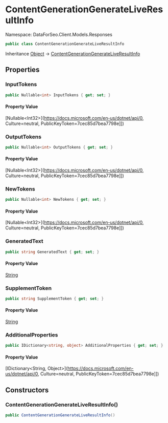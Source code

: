 # ContentGenerationGenerateLiveResultInfo

Namespace: DataForSeo.Client.Models.Responses

```csharp
public class ContentGenerationGenerateLiveResultInfo
```

Inheritance [Object](https://docs.microsoft.com/en-us/dotnet/api/Object) → [ContentGenerationGenerateLiveResultInfo](./ContentGenerationGenerateLiveResultInfo.md)

## Properties

### **InputTokens**

```csharp
public Nullable<int> InputTokens { get; set; }
```

#### Property Value

[Nullable&lt;Int32&gt;](https://docs.microsoft.com/en-us/dotnet/api/0, Culture=neutral, PublicKeyToken=7cec85d7bea7798e]])<br>

### **OutputTokens**

```csharp
public Nullable<int> OutputTokens { get; set; }
```

#### Property Value

[Nullable&lt;Int32&gt;](https://docs.microsoft.com/en-us/dotnet/api/0, Culture=neutral, PublicKeyToken=7cec85d7bea7798e]])<br>

### **NewTokens**

```csharp
public Nullable<int> NewTokens { get; set; }
```

#### Property Value

[Nullable&lt;Int32&gt;](https://docs.microsoft.com/en-us/dotnet/api/0, Culture=neutral, PublicKeyToken=7cec85d7bea7798e]])<br>

### **GeneratedText**

```csharp
public string GeneratedText { get; set; }
```

#### Property Value

[String](https://docs.microsoft.com/en-us/dotnet/api/String)<br>

### **SupplementToken**

```csharp
public string SupplementToken { get; set; }
```

#### Property Value

[String](https://docs.microsoft.com/en-us/dotnet/api/String)<br>

### **AdditionalProperties**

```csharp
public IDictionary<string, object> AdditionalProperties { get; set; }
```

#### Property Value

[IDictionary&lt;String, Object&gt;](https://docs.microsoft.com/en-us/dotnet/api/0, Culture=neutral, PublicKeyToken=7cec85d7bea7798e]])<br>

## Constructors

### **ContentGenerationGenerateLiveResultInfo()**

```csharp
public ContentGenerationGenerateLiveResultInfo()
```
